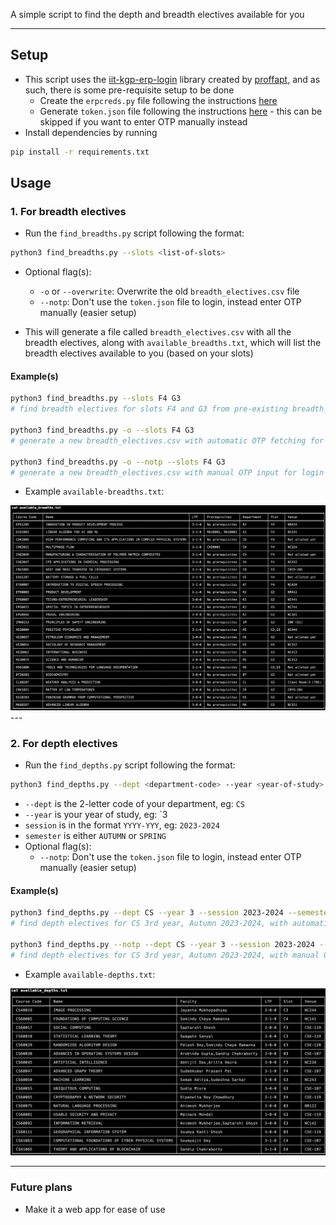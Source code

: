 A simple script to find the depth and breadth electives available for you

---

## Setup 
- This script uses the [iit-kgp-erp-login](https://pypi.org/project/iitkgp-erp-login/) library created by [proffapt](https://github.com/proffapt), and as such, there is some pre-requisite setup to be done 
    - Create the `erpcreds.py` file following the instructions [here](https://pypi.org/project/iitkgp-erp-login/#erpcreds)
    - Generate `token.json` file following the instructions [here](https://pypi.org/project/iitkgp-erp-login/#token) - this can be skipped if you want to enter OTP manually instead
- Install dependencies by running 
```sh
pip install -r requirements.txt
```
## Usage

### 1. For breadth electives
- Run the `find_breadths.py` script following the format: 
```sh
python3 find_breadths.py --slots <list-of-slots>
```
- Optional flag(s):
  - `-o` or `--overwrite`: Overwrite the old `breadth_electives.csv` file
  - `--notp`: Don't use the `token.json` file to login, instead enter OTP manually (easier setup)
  
- This will generate a file called `breadth_electives.csv` with all the breadth electives, along with `available_breadths.txt`, which will list the breadth electives available to you (based on your slots)


#### Example(s)
```sh
python3 find_breadths.py --slots F4 G3 
# find breadth electives for slots F4 and G3 from pre-existing breadth_electives.csv file

python3 find_breadths.py -o --slots F4 G3 
# generate a new breadth_electives.csv with automatic OTP fetching for login and find breadth electives for slots F4 and G3 

python3 find_breadths.py -o --notp --slots F4 G3 
# generate a new breadth_electives.csv with manual OTP input for login and find breadth electives for slots F4 and G3 

```
- Example `available-breadths.txt`:
<img src="./sample_breadths.png">
---

### 2. For depth electives
- Run the `find_depths.py` script following the format: 
```sh
python3 find_depths.py --dept <department-code> --year <year-of-study> --session <session> --semester <semester>
```
- `--dept` is the 2-letter code of your department, eg: `CS`
- `--year` is your year of study, eg: `3
- `session` is in the format `YYYY-YYY`, eg: `2023-2024`
- `semester` is either `AUTUMN` or `SPRING` 
- Optional flag(s):
  - `--notp`: Don't use the `token.json` file to login, instead enter OTP manually (easier setup)

#### Example(s) 
```sh
python3 find_depths.py --dept CS --year 3 --session 2023-2024 --semester AUTUMN
# find depth electives for CS 3rd year, Autumn 2023-2024, with automatic OTP fetching for login

python3 find_depths.py --notp --dept CS --year 3 --session 2023-2024 --semester AUTUMN
# find depth electives for CS 3rd year, Autumn 2023-2024, with manual OTP input for login
```

- Example `available-depths.txt`:
<img src="./sample_depths.png">

--- 
### Future plans
- Make it a web app for ease of use


